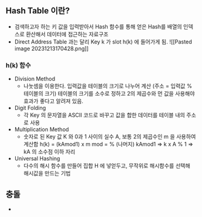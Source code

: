 ## Hash Table 이란?
* 검색하고자 하는 키 값을 입력받아서 Hash 함수를 통해 얻은 Hash를 배열의 인덱스로 환산해서 데이터에 접근하는 자료구조
* Direct Address Table 과는 달리 Key k 가 slot h(k) 에 들어가게 됨.
	![[Pasted image 20231213170428.png]]

### h(k) 함수
* Division Method
	* 나눗셈을 이용한다. 입력값을 테이블의 크기로 나누어 계산 
		(주소 = 입력값 % 테이블의 크기)
		테이블의 크기를 소수로 정하고 2의 제곱수와 먼 값을 사용해야 효과가 좋다고 알려져 있음.
* Digit Folding
	* 각 Key 의 문자열을 ASCII 코드로 바꾸고 값을 합한 데이터를 테이블 내의 주소로 사용
* Multiplication Method
	* 숫자로 된 Key 값 K 와 0과 1 사이의 실수 A, 보통 2의 제곱수인 m 을 사용하여 계산함
		h(k) = (kAmod1) x m
		mod = % (나머지)
		kAmod1 => k x A % 1 => kA 의 소수점 이하 자리
* Universal Hashing
	* 다수의 해시 함수를 만들어 집합 H 에 넣얻두고, 무작위로 해시함수를 선택해 해시값을 만드는 기법


## 충돌

* 